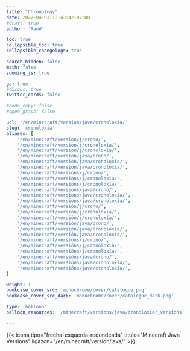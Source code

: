 ```yaml
---
title: "Chronology"
date: 2022-04-03T13:43:42+02:00
#draft: true
author: 'Ran#'

toc: true
collapsible_toc: true
collapsible_changelogs: true

search_hidden: false
math: false
zooming_js: true

ga: true
#disqus: true
twitter_cards: false

#code_copy: false
#open_graph: false

url: '/en/minecraft/version/java/cronoloxia/'
slug: 'cronoloxia'
aliases: [
    '/en/minecraft/version/j/crono/',
    '/en/minecraft/version/j/cronoloxia/',
    '/en/minecraft/version/j/cronoloxía/',
    '/en/minecraft/version/java/crono/',
    '/en/minecraft/version/java/cronoloxia/',
    '/en/minecraft/version/java/cronoloxía/',
    '/en/minecraft/versions/j/crono/',
    '/en/minecraft/versions/j/cronoloxia/',
    '/en/minecraft/versions/j/cronoloxía/',
    '/en/minecraft/versions/java/crono/',
    '/en/minecraft/versions/java/cronoloxia/',
    '/en/minecraft/versions/java/cronoloxía/',
    '/en/minecraft/versión/j/crono/',
    '/en/minecraft/versión/j/cronoloxia/',
    '/en/minecraft/versión/j/cronoloxía/',
    '/en/minecraft/versión/java/crono/',
    '/en/minecraft/versión/java/cronoloxia/',
    '/en/minecraft/versión/java/cronoloxía/',
    '/en/minecraft/versións/j/crono/',
    '/en/minecraft/versións/j/cronoloxia/',
    '/en/minecraft/versións/j/cronoloxía/',
    '/en/minecraft/versións/java/crono/',
    '/en/minecraft/versións/java/cronoloxia/',
    '/en/minecraft/versións/java/cronoloxía/',
]

weight: 1
bookcase_cover_src: 'monochrome/cover/catalogue.png'
bookcase_cover_src_dark: 'monochrome/cover/catalogue_dark.png'

type: 'balloon'
balloon_resources: '/minecraft/versions/java/cronoloxia/_versions'

---
```


{{< icona tipo="frecha-esquerda-redondeada" titulo="Minecraft Java Versions" ligazon="/en/minecraft/version/java/" >}}

